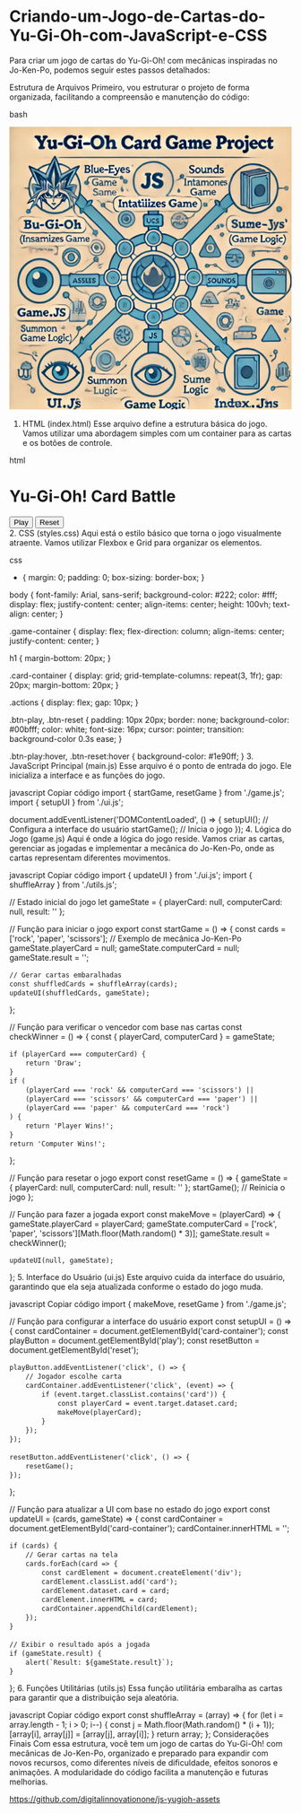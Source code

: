# Criando-um-Jogo-de-Cartas-do-Yu-Gi-Oh-com-JavaScript-e-CSS

[1]: https://www.youtube.com/watch?v=yRo_OivycEs ""
[2]: https://www.youtube.com/watch?v=Jo5vYNCOpf8 ""
[3]: https://www.youtube.com/watch?v=upbKr0LKw4g ""
[4]: https://github.com/BrunoDorea/jogoYuGiOh ""
[5]: https://github.com/harcanjo/dio-yugioh-js ""
[6]: https://github.com/crysthian/dio-YuGiOh-JoKenPo-game ""
[7]: https://www.dio.me/bootcamp/potencia-tech-ifood-desenvolvimento-de-jogos ""
[8]: https://produto.mercadolivre.com.br/MLB-854089957--500-protetores-sleeves-shields-magic-the-gathering-_JM?quantity=2 ""

Para criar um jogo de cartas do Yu-Gi-Oh! com mecânicas inspiradas no Jo-Ken-Po, podemos seguir estes passos detalhados:

Estrutura de Arquivos
Primeiro, vou estruturar o projeto de forma organizada, facilitando a compreensão e manutenção do código:

bash

![Mapa mental](mapa-mental.webp)


1. HTML (index.html)
Esse arquivo define a estrutura básica do jogo. Vamos utilizar uma abordagem simples com um container para as cartas e os botões de controle.

html
<!DOCTYPE html>
<html lang="en">
<head>
    <meta charset="UTF-8">
    <meta name="viewport" content="width=device-width, initial-scale=1.0">
    <title>Yu-Gi-Oh! Card Game</title>
    <link rel="stylesheet" href="css/styles.css">
</head>
<body>
    <main class="game-container">
        <h1>Yu-Gi-Oh! Card Battle</h1>
        <!-- Contêiner para exibir as cartas -->
        <section id="card-container" class="card-container"></section>
        <!-- Botões de ação -->
        <div class="actions">
            <button id="play" class="btn-play">Play</button>
            <button id="reset" class="btn-reset">Reset</button>
        </div>
    </main>
    <script type="module" src="js/main.js"></script>
</body>
</html>
2. CSS (styles.css)
Aqui está o estilo básico que torna o jogo visualmente atraente. Vamos utilizar Flexbox e Grid para organizar os elementos.

css

* {
    margin: 0;
    padding: 0;
    box-sizing: border-box;
}

body {
    font-family: Arial, sans-serif;
    background-color: #222;
    color: #fff;
    display: flex;
    justify-content: center;
    align-items: center;
    height: 100vh;
    text-align: center;
}

.game-container {
    display: flex;
    flex-direction: column;
    align-items: center;
    justify-content: center;
}

h1 {
    margin-bottom: 20px;
}

.card-container {
    display: grid;
    grid-template-columns: repeat(3, 1fr);
    gap: 20px;
    margin-bottom: 20px;
}

.actions {
    display: flex;
    gap: 10px;
}

.btn-play, .btn-reset {
    padding: 10px 20px;
    border: none;
    background-color: #00bfff;
    color: white;
    font-size: 16px;
    cursor: pointer;
    transition: background-color 0.3s ease;
}

.btn-play:hover, .btn-reset:hover {
    background-color: #1e90ff;
}
3. JavaScript Principal (main.js)
Esse arquivo é o ponto de entrada do jogo. Ele inicializa a interface e as funções do jogo.

javascript
Copiar código
import { startGame, resetGame } from './game.js';
import { setupUI } from './ui.js';

document.addEventListener('DOMContentLoaded', () => {
    setupUI();  // Configura a interface do usuário
    startGame();  // Inicia o jogo
});
4. Lógica do Jogo (game.js)
Aqui é onde a lógica do jogo reside. Vamos criar as cartas, gerenciar as jogadas e implementar a mecânica do Jo-Ken-Po, onde as cartas representam diferentes movimentos.

javascript
Copiar código
import { updateUI } from './ui.js';
import { shuffleArray } from './utils.js';

// Estado inicial do jogo
let gameState = {
    playerCard: null,
    computerCard: null,
    result: ''
};

// Função para iniciar o jogo
export const startGame = () => {
    const cards = ['rock', 'paper', 'scissors'];  // Exemplo de mecânica Jo-Ken-Po
    gameState.playerCard = null;
    gameState.computerCard = null;
    gameState.result = '';
    
    // Gerar cartas embaralhadas
    const shuffledCards = shuffleArray(cards);
    updateUI(shuffledCards, gameState);
};

// Função para verificar o vencedor com base nas cartas
const checkWinner = () => {
    const { playerCard, computerCard } = gameState;

    if (playerCard === computerCard) {
        return 'Draw';
    }
    if (
        (playerCard === 'rock' && computerCard === 'scissors') ||
        (playerCard === 'scissors' && computerCard === 'paper') ||
        (playerCard === 'paper' && computerCard === 'rock')
    ) {
        return 'Player Wins!';
    }
    return 'Computer Wins!';
};

// Função para resetar o jogo
export const resetGame = () => {
    gameState = {
        playerCard: null,
        computerCard: null,
        result: ''
    };
    startGame();  // Reinicia o jogo
};

// Função para fazer a jogada
export const makeMove = (playerCard) => {
    gameState.playerCard = playerCard;
    gameState.computerCard = ['rock', 'paper', 'scissors'][Math.floor(Math.random() * 3)];
    gameState.result = checkWinner();

    updateUI(null, gameState);
};
5. Interface do Usuário (ui.js)
Este arquivo cuida da interface do usuário, garantindo que ela seja atualizada conforme o estado do jogo muda.

javascript
Copiar código
import { makeMove, resetGame } from './game.js';

// Função para configurar a interface do usuário
export const setupUI = () => {
    const cardContainer = document.getElementById('card-container');
    const playButton = document.getElementById('play');
    const resetButton = document.getElementById('reset');
    
    playButton.addEventListener('click', () => {
        // Jogador escolhe carta
        cardContainer.addEventListener('click', (event) => {
            if (event.target.classList.contains('card')) {
                const playerCard = event.target.dataset.card;
                makeMove(playerCard);
            }
        });
    });

    resetButton.addEventListener('click', () => {
        resetGame();
    });
};

// Função para atualizar a UI com base no estado do jogo
export const updateUI = (cards, gameState) => {
    const cardContainer = document.getElementById('card-container');
    cardContainer.innerHTML = '';

    if (cards) {
        // Gerar cartas na tela
        cards.forEach(card => {
            const cardElement = document.createElement('div');
            cardElement.classList.add('card');
            cardElement.dataset.card = card;
            cardElement.innerHTML = card;
            cardContainer.appendChild(cardElement);
        });
    }

    // Exibir o resultado após a jogada
    if (gameState.result) {
        alert(`Result: ${gameState.result}`);
    }
};
6. Funções Utilitárias (utils.js)
Essa função utilitária embaralha as cartas para garantir que a distribuição seja aleatória.

javascript
Copiar código
export const shuffleArray = (array) => {
    for (let i = array.length - 1; i > 0; i--) {
        const j = Math.floor(Math.random() * (i + 1));
        [array[i], array[j]] = [array[j], array[i]];
    }
    return array;
};
Considerações Finais
Com essa estrutura, você tem um jogo de cartas do Yu-Gi-Oh! com mecânicas de Jo-Ken-Po, organizado e preparado para expandir com novos recursos, como diferentes níveis de dificuldade, efeitos sonoros e animações. A modularidade do código facilita a manutenção e futuras melhorias.

https://github.com/digitalinnovationone/js-yugioh-assets
